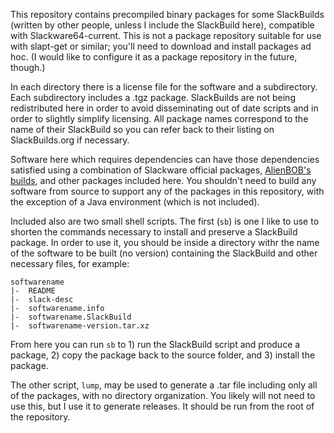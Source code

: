 This repository contains precompiled binary packages for some SlackBuilds (written by other people, unless I include the SlackBuild here), compatible with Slackware64-current. This is not a package repository suitable for use with slapt-get or similar; you'll need to download and install packages ad hoc. (I would like to configure it as a package repository in the future, though.)

In each directory there is a license file for the software and a subdirectory. Each subdirectory includes a .tgz package. SlackBuilds are not being redistributed here in order to avoid disseminating out of date scripts and in order to slightly simplify licensing. All package names correspond to the name of their SlackBuild so you can refer back to their listing on SlackBuilds.org if necessary.

Software here which requires dependencies can have those dependencies satisfied using a combination of Slackware official packages, [AlienBOB's builds](http://www.slackware.com/~alien/slackbuilds/), and other packages included here. You shouldn't need to build any software from source to support any of the packages in this repository, with the exception of a Java environment (which is not included).

Included also are two small shell scripts. The first (`sb`) is one I like to use to shorten the commands necessary to install and preserve a SlackBuild package. In order to use it, you should be inside a directory withr the name of the software to be built (no version) containing the SlackBuild and other necessary files, for example:

    softwarename
	|-  README
	|-  slack-desc
	|-  softwarename.info
	|-  softwarename.SlackBuild
	|-  softwarename-version.tar.xz

From here you can run `sb` to 1) run the SlackBuild script and produce a package, 2) copy the package back to the source folder, and 3) install the package.

The other script, `lump`, may be used to generate a .tar file including only all of the packages, with no directory organization. You likely will not need to use this, but I use it to generate releases. It should be run from the root of the repository.